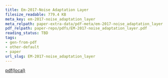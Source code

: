 ```yaml
---
title: Em-2017-Noise Adaptation Layer
filesize_readable: 779.4 KB
meta_key: em-2017-noise_adaptation_layer
meta_relpath: paper-extra-data/pdf-meta/em-2017-noise_adaptation_layer.yaml
pdf_relpath: paper-repo/pdfs/EM-2017-noise_adaptation_layer.pdf
reading_status: TBD
tags:
- gen-from-pdf
- other-default
- paper
url_slug: EM-2017-noise_adaptation_layer
---
```


[pdf(local)](../../paper-repo/pdfs/EM-2017-noise_adaptation_layer.pdf)
